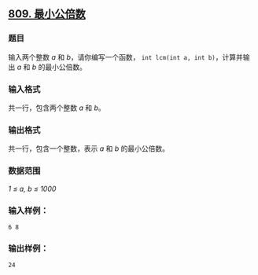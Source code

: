 ## [809. 最小公倍数](https://www.acwing.com/problem/content/811/)

### 题目

输入两个整数 *a* 和 *b*，请你编写一个函数， `int lcm(int a, int b)`，计算并输出 *a* 和 *b* 的最小公倍数。

### 输入格式

共一行，包含两个整数 *a* 和 *b*。

### 输出格式

共一行，包含一个整数，表示 *a* 和 *b* 的最小公倍数。

### 数据范围

*1 ≤ a, b ≤ 1000*

### 输入样例：

```
6 8
```

### 输出样例：

```
24
```
